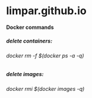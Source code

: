 # limpar.github.io

**Docker commands**
<h5> delete containers:</h5>
<h6> docker rm -f $(docker ps -a -q)</h6>
<h5> delete images:</h5>
<h6> docker rmi $(docker images -q)</h6>

